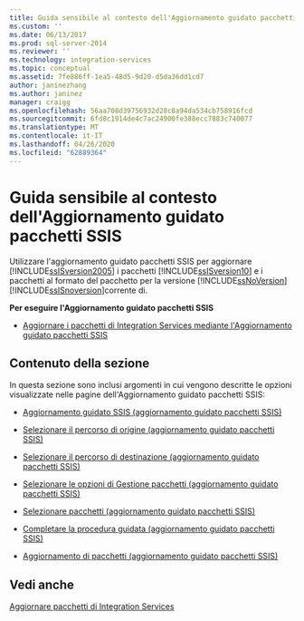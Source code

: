 ```yaml
---
title: Guida sensibile al contesto dell'Aggiornamento guidato pacchetti SSIS | Microsoft Docs
ms.custom: ''
ms.date: 06/13/2017
ms.prod: sql-server-2014
ms.reviewer: ''
ms.technology: integration-services
ms.topic: conceptual
ms.assetid: 7fe886ff-1ea5-48d5-9d20-d5da36dd1cd7
author: janinezhang
ms.author: janinez
manager: craigg
ms.openlocfilehash: 56aa708d39756932d28c8a94da534cb758916fcd
ms.sourcegitcommit: 6fd8c1914de4c7ac24900fe388ecc7883c740077
ms.translationtype: MT
ms.contentlocale: it-IT
ms.lasthandoff: 04/26/2020
ms.locfileid: "62889364"
---
```

# <a name="ssis-package-upgrade-wizard-f1-help"></a>Guida sensibile al contesto dell'Aggiornamento guidato pacchetti SSIS
  Utilizzare l'aggiornamento guidato pacchetti SSIS per aggiornare [!INCLUDE[ssISversion2005](../includes/ssisversion2005-md.md)] i pacchetti [!INCLUDE[ssISversion10](../includes/ssisversion10-md.md)] e i pacchetti al formato del pacchetto per la versione [!INCLUDE[ssNoVersion](../includes/ssnoversion-md.md)] [!INCLUDE[ssISnoversion](../includes/ssisnoversion-md.md)]corrente di.  
  
 **Per eseguire l'Aggiornamento guidato pacchetti SSIS**  
  
-   [Aggiornare i pacchetti di Integration Services mediante l'Aggiornamento guidato pacchetti SSIS](install-windows/upgrade-integration-services-packages-using-the-ssis-package-upgrade-wizard.md)  
  
## <a name="in-this-section"></a>Contenuto della sezione  
 In questa sezione sono inclusi argomenti in cui vengono descritte le opzioni visualizzate nelle pagine dell'Aggiornamento guidato pacchetti SSIS:  
  
-   [Aggiornamento guidato SSIS &#40;aggiornamento guidato pacchetti SSIS&#41;](../../2014/integration-services/ssis-upgrade-wizard-ssis-package-upgrade-wizard.md)  
  
-   [Selezionare il percorso di origine &#40;aggiornamento guidato pacchetti SSIS&#41;](../../2014/integration-services/select-source-location-ssis-package-upgrade-wizard.md)  
  
-   [Selezionare il percorso di destinazione &#40;aggiornamento guidato pacchetti SSIS&#41;](../../2014/integration-services/select-destination-location-ssis-package-upgrade-wizard.md)  
  
-   [Selezionare le opzioni di Gestione pacchetti &#40;aggiornamento guidato pacchetti SSIS&#41;](../../2014/integration-services/select-package-management-options-ssis-package-upgrade-wizard.md)  
  
-   [Selezionare pacchetti &#40;aggiornamento guidato pacchetti SSIS&#41;](../../2014/integration-services/select-packages-ssis-package-upgrade-wizard.md)  
  
-   [Completare la procedura guidata &#40;aggiornamento guidato pacchetti SSIS&#41;](../../2014/integration-services/complete-the-wizard-ssis-package-upgrade-wizard.md)  
  
-   [Aggiornamento di pacchetti &#40;aggiornamento guidato pacchetti SSIS&#41;](../../2014/integration-services/upgrading-the-packages-ssis-package-upgrade-wizard.md)  
  
## <a name="see-also"></a>Vedi anche  
 [Aggiornare pacchetti di Integration Services](install-windows/upgrade-integration-services-packages.md)  
  
  
